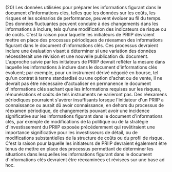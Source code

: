 (20) Les données utilisées pour préparer les informations figurant dans le document d'informations clés, telles que les données sur les coûts, les risques et les scénarios de performance, peuvent évoluer au fil du temps. Des données fluctuantes peuvent conduire à des changements dans les informations à inclure, tels qu'une modification des indicateurs de risque ou de coûts. C'est la raison pour laquelle les initiateurs de PRIIP devraient mettre en place des processus périodiques de réexamen des informations figurant dans le document d'informations clés. Ces processus devraient inclure une évaluation visant à déterminer si une variation des données nécessiterait une révision et une nouvelle publication du document. L'approche suivie par les initiateurs de PRIIP devrait refléter la mesure dans laquelle les informations à inclure dans le document d'informations clés évoluent; par exemple, pour un instrument dérivé négocié en bourse, tel qu'un contrat à terme standardisé ou une option d'achat ou de vente, il ne devrait pas être nécessaire d'actualiser en permanence le document d'informations clés sachant que les informations requises sur les risques, rémunérations et coûts de tels instruments ne varieront pas. Des réexamens périodiques pourraient s'avérer insuffisants lorsque l'initiateur d'un PRIIP a connaissance ou aurait dû avoir connaissance, en dehors du processus de réexamen périodique, de changements pouvant avoir une incidence significative sur les informations figurant dans le document d'informations clés, par exemple de modifications de la politique ou de la stratégie d'investissement du PRIIP exposée précédemment qui revêtiraient une importance significative pour les investisseurs de détail, ou de modifications substantielles de la structure de coûts ou du profil de risque. C'est la raison pour laquelle les initiateurs de PRIIP devraient également être tenus de mettre en place des processus permettant de déterminer les situations dans lesquelles les informations figurant dans le document d'informations clés devraient être réexaminées et révisées sur une base ad hoc.